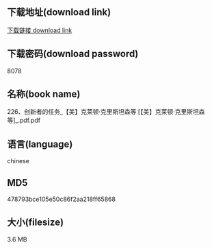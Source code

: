 ## 下载地址(download link)
[下载链接 download link](https://voluble-croquembouche-d321dc.netlify.app/?s=226%E3%80%81%E5%88%9B%E6%96%B0%E8%80%85%E7%9A%84%E4%BB%BB%E5%8A%A1_%E3%80%90%E7%BE%8E%E3%80%91%E5%85%8B%E8%8E%B1%E9%A1%BF%C2%B7%E5%85%8B%E9%87%8C%E6%96%AF%E5%9D%A6%E6%A3%AE%E7%AD%89+%5B%E3%80%90%E7%BE%8E%E3%80%91%E5%85%8B%E8%8E%B1%E9%A1%BF%C2%B7%E5%85%8B%E9%87%8C%E6%96%AF%E5%9D%A6%E6%A3%AE%E7%AD%89%5D_.pdf)

## 下载密码(download password)
8078

## 名称(book name)
226、创新者的任务_【美】克莱顿·克里斯坦森等 [【美】克莱顿·克里斯坦森等]_.pdf.pdf

## 语言(language)
chinese

## MD5
478793bce105e50c86f2aa218ff65868

## 大小(filesize)
3.6 MB
